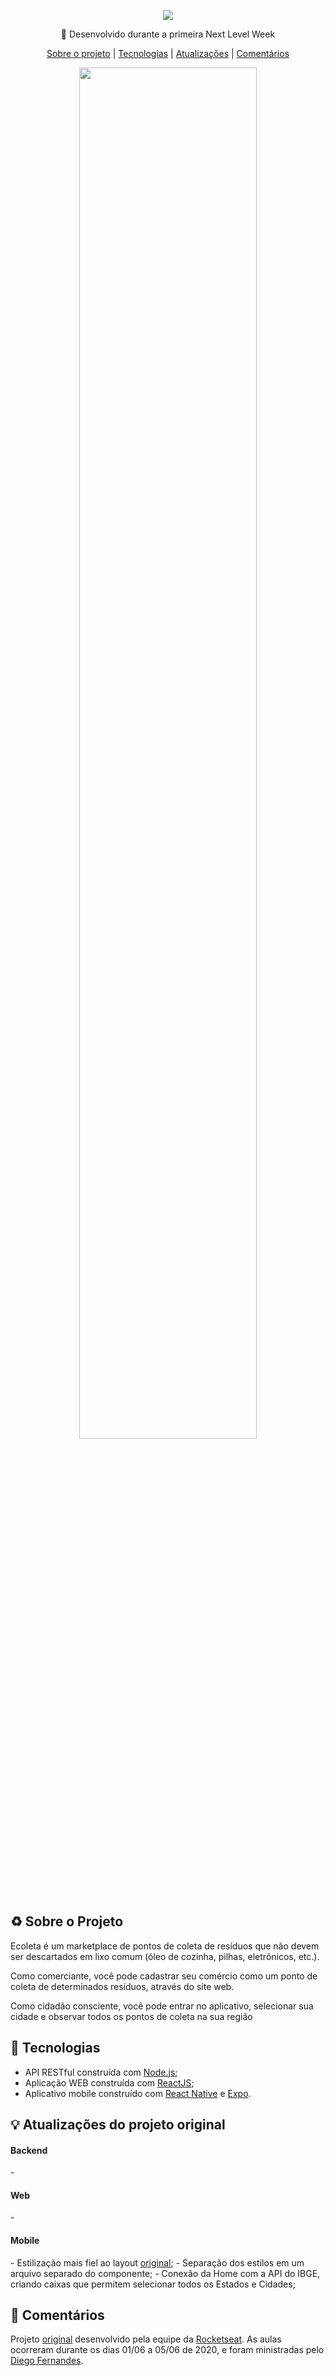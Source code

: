 <p align="center">
  <img src="https://user-images.githubusercontent.com/59945598/83818180-145df680-a69d-11ea-90de-c3579f0d6660.png" />
</p>

<p align="center">🚀 Desenvolvido durante a primeira Next Level Week</p>
<p align="center"><a href="#about">Sobre o projeto</a> | <a href="#techs">Tecnologias</a> | <a href="#features">Atualizações</a> | <a href="#comments">Comentários</a>

<p align="center">
  <img src="https://i.gyazo.com/45cd4a3355df05adcb63b69a048a3078.gif" height="75%" width="75%"/>
</p>

<h2 id="about">♻ Sobre o Projeto</h2>
Ecoleta é um marketplace de pontos de coleta de resíduos que não devem ser descartados em lixo comum (óleo de cozinha, pilhas, eletrônicos, etc.). 

Como comerciante, você pode cadastrar seu comércio como um ponto de coleta de determinados resíduos, através do site web.

Como cidadão consciente, você pode entrar no aplicativo, selecionar sua cidade e observar todos os pontos de coleta na sua região

<h2 id="techs">🚀 Tecnologias</h2>
 <ul>
  <li>API RESTful construída com <a href="https://nodejs.org/">Node.js</a>;</li>
  <li>Aplicação WEB construída com <a href="https://pt-br.reactjs.org/">ReactJS</a>;</li>
  <li>Aplicativo mobile construído com <a href="https://reactnative.dev/">React Native</a> e <a href="https://expo.io/">Expo</a>.</li>
 </ul>

<h2 id="features">💡 Atualizações do projeto original</h2>
  <h4>Backend</h4>
  - 

  <h4>Web</h4>
  - 

  <h4>Mobile</h4>
 - Estilização mais fiel ao layout <a href="#">original</a>;
 - Separação dos estilos em um arquivo separado do componente;
 - Conexão da Home com a API do IBGE, criando caixas que permitem selecionar todos os Estados e Cidades;
 
<h2 id="comments">📢 Comentários</h2>
Projeto <a href="">original</a> desenvolvido pela equipe da <a href="https://github.com/Rocketseat">Rocketseat</a>. As aulas ocorreram durante os dias 01/06 a 05/06 de 2020, e foram ministradas pelo <a href="https://github.com/diego3g">Diego Fernandes</a>.
